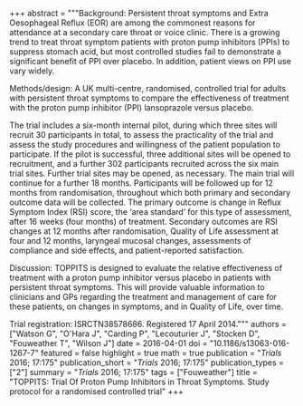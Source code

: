 +++
abstract = """Background: Persistent throat symptoms and Extra Oesophageal Reflux (EOR) are among the commonest reasons for attendance at a secondary care throat or voice clinic. There is a growing trend to treat throat symptom patients with proton pump inhibitors (PPIs) to suppress stomach acid, but most controlled studies fail to demonstrate a significant benefit of PPI over placebo. In addition, patient views on PPI use vary widely.

Methods/design: A UK multi-centre, randomised, controlled trial for adults with persistent throat symptoms to compare the effectiveness of treatment with the proton pump inhibitor (PPI) lansoprazole versus placebo.

The trial includes a six-month internal pilot, during which three sites will recruit 30 participants in total, to assess the practicality of the trial and assess the study procedures and willingness of the patient population to participate. If the pilot is successful, three additional sites will be opened to recruitment, and a further 302 participants recruited across the six main trial sites. Further trial sites may be opened, as necessary. The main trial will continue for a further 18 months. Participants will be followed up for 12 months from randomisation, throughout which both primary and secondary outcome data will be collected. The primary outcome is change in Reflux Symptom Index (RSI) score, the ‘area standard’ for this type of assessment, after 16 weeks (four months) of treatment. Secondary outcomes are RSI changes at 12 months after randomisation, Quality of Life assessment at four and 12 months, laryngeal mucosal changes, assessments of compliance and side effects, and patient-reported satisfaction.

Discussion: TOPPITS is designed to evaluate the relative effectiveness of treatment with a proton pump inhibitor versus placebo in patients with persistent throat symptoms. This will provide valuable information to clinicians and GPs regarding the treatment and management of care for these patients, on changes in symptoms, and in Quality of Life, over time.

Trial registration: ISRCTN38578686. Registered 17 April 2014."""
authors = ["Watson G", "O'Hara J", "Carding P", "Lecouturier J", "Stocken D", "Fouweather T", "Wilson J"]
date = 2016-04-01
doi = "10.1186/s13063-016-1267-7"
featured = false
highlight = true
math = true
publication = "*Trials* 2016; 17:175"
publication_short = "*Trials* 2016; 17:175"
publication_types = ["2"]
summary = "*Trials* 2016; 17:175"
tags = ["Fouweather"]
title = "TOPPITS: Trial Of Proton Pump Inhibitors in Throat Symptoms. Study protocol for a randomised controlled trial"
+++
